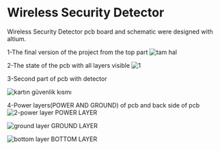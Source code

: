 # Wireless Security Detector
  Wireless Security Detector pcb board and schematic were designed with altium.

1-The final version of the project from the top part
![tam hal](https://user-images.githubusercontent.com/100144512/218326501-740f3ae5-1c5b-4911-abbf-79b96eebe3b1.png)

2-The state of the pcb with all layers visible
![1 ](https://user-images.githubusercontent.com/100144512/218326624-43d82174-7f89-4b60-9ed6-7827713884ba.png)

3-Second part of pcb with detector

![kartın güvenlik kısmı](https://user-images.githubusercontent.com/100144512/218326747-297d4eae-55ce-4c0c-a407-2ada5146aa70.png)

4-Power layers(POWER AND GROUND) of pcb and back side of pcb
![2-power layer](https://user-images.githubusercontent.com/100144512/218326929-f270c032-27b2-43db-9c40-99bf667f8a32.png) 
POWER LAYER

![ground layer](https://user-images.githubusercontent.com/100144512/218326933-318a1646-249b-4b8b-9ac1-1f1c28706304.png)
GROUND LAYER

![bottom layer](https://user-images.githubusercontent.com/100144512/218326940-30704f7a-97e2-4da8-ace7-086ceca0d85b.png)
BOTTOM LAYER
